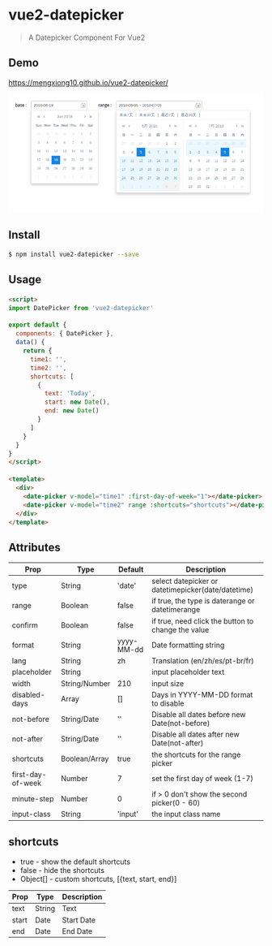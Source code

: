 # vue2-datepicker

> A Datepicker Component For Vue2

## Demo
<https://mengxiong10.github.io/vue2-datepicker/>

![image](https://github.com/mengxiong10/vue2-datepicker/raw/master/screenshot/demo.PNG)

## Install

```bash
$ npm install vue2-datepicker --save
```

## Usage

```html
<script>
import DatePicker from 'vue2-datepicker'

export default {
  components: { DatePicker },
  data() {
    return {
      time1: '',
      time2: '',
      shortcuts: [
        {
          text: 'Today',
          start: new Date(),
          end: new Date()
        }
      ]
    }
  }
}
</script>

<template>
  <div>
    <date-picker v-model="time1" :first-day-of-week="1"></date-picker>
    <date-picker v-model="time2" range :shortcuts="shortcuts"></date-picker>
  </div>
</template>
```
## Attributes

| Prop              | Type          | Default     | Description                                       |
|-------------------|---------------|-------------|---------------------------------------------------|
| type              | String        | 'date'      | select datepicker or datetimepicker(date/datetime)|
| range             | Boolean       | false       | if true, the type is daterange or datetimerange   |
| confirm           | Boolean       | false       | if true, need click the button to change the value|
| format            | String        | yyyy-MM-dd  | Date formatting string                            |
| lang              | String        | zh          | Translation (en/zh/es/pt-br/fr)                   |
| placeholder       | String        |             | input placeholder text                            |
| width             | String/Number | 210         | input size                                        |
| disabled-days     | Array         | []          | Days in YYYY-MM-DD format to disable              |
| not-before        | String/Date   | ''          | Disable all dates before new Date(not-before)     |
| not-after         | String/Date   | ''          | Disable all dates after new Date(not-after)       |
| shortcuts         | Boolean/Array | true        | the shortcuts for the range picker                |
| first-day-of-week | Number        | 7           | set the first day of week (1-7)                   |
| minute-step       | Number        | 0           | if > 0 don't show the second picker(0 - 60)       |
| input-class       | String        | 'input'     | the input class name                              |


## shortcuts
* true -      show the default shortcuts
* false -     hide the shortcuts
* Object[] -  custom shortcuts, [{text, start, end}]

| Prop            | Type          |  Description           |
|-----------------|---------------|------------------------|
| text            | String        | Text                   |
| start           | Date          | Start Date             |
| end             | Date          | End Date               |



